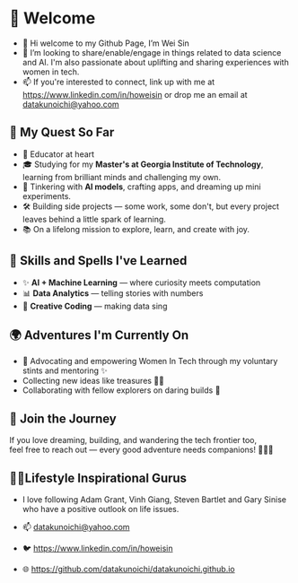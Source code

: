 # 📖 Welcome

- 👋 Hi welcome to my Github Page, I’m Wei Sin
- 💞️ I’m looking to share/enable/engage in things related to data science and AI. I'm also passionate about uplifting and sharing experiences with women in tech.
- 📫 If you're interested to connect, link up with me at https://www.linkedin.com/in/howeisin or drop me an email at datakunoichi@yahoo.com

## 🧭 My Quest So Far
- 📗 Educator at heart
- 🎓 Studying for my **Master's at Georgia Institute of Technology**, learning from brilliant minds and challenging my own.
- 🤖 Tinkering with **AI models**, crafting apps, and dreaming up mini experiments.
- 🛠️ Building side projects — some work, some don't, but every project leaves behind a little spark of learning.
- 📚 On a lifelong mission to explore, learn, and create with joy.

## 🔮 Skills and Spells I've Learned
- ✨ **AI + Machine Learning** — where curiosity meets computation
- 📊 **Data Analytics** — telling stories with numbers
- 🎨 **Creative Coding** — making data sing

## 🌍 Adventures I'm Currently On
- 🌱 Advocating and empowering Women In Tech through my voluntary stints and mentoring ✨
- Collecting new ideas like treasures 🏴‍☠️
- Collaborating with fellow explorers on daring builds 🚀

## 📜 Join the Journey
If you love dreaming, building, and wandering the tech frontier too,  
feel free to reach out — every good adventure needs companions! 🧙‍♂️✨

## 👍🏼Lifestyle Inspirational Gurus
- I love following Adam Grant, Vinh Giang, Steven Bartlet and Gary Sinise who have a positive outlook on life issues.

- 📫 datakunoichi@yahoo.com
- 🐦 https://www.linkedin.com/in/howeisin
- 🌐 https://github.com/datakunoichi/datakunoichi.github.io

<!---
datakunoichi/datakunoichi is a ✨ special ✨ repository because its `README.md` (this file) appears on your GitHub profile.
You can click the Preview link to take a look at your changes.
--->
